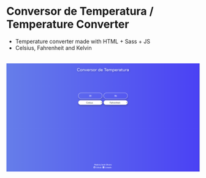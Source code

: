 # Conversor de Temperatura / Temperature Converter

- Temperature converter made with HTML + Sass + JS
- Celsius, Fahrenheit and Kelvin

<div align="center" style="margin-top: 2rem;">
    <img src="./img/app-pic.png" width="700px" />
</div>
